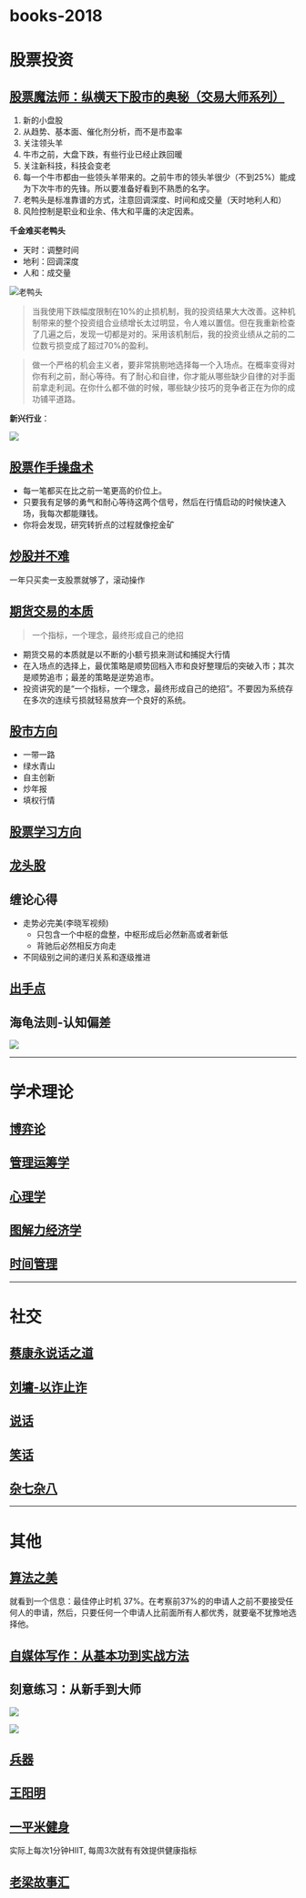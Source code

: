 # books-2018

# 股票投资

## [股票魔法师：纵横天下股市的奥秘（交易大师系列）](stock-magic.md)

1. 新的小盘股
2. 从趋势、基本面、催化剂分析，而不是市盈率
3. 关注领头羊
4. 牛市之前，大盘下跌，有些行业已经止跌回暖
5. 关注新科技，科技会变老
6. 每一个牛市都由一些领头羊带来的。之前牛市的领头羊很少（不到25%）能成为下次牛市的先锋。所以要准备好看到不熟悉的名字。
7. 老鸭头是标准靠谱的方式，注意回调深度、时间和成交量（天时地利人和）
8. 风险控制是职业和业余、伟大和平庸的决定因素。

**千金难买老鸭头**

- 天时：调整时间
- 地利：回调深度
- 人和：成交量

![老鸭头](img/layatou.jpg)

> 当我使用下跌幅度限制在10%的止损机制，我的投资结果大大改善。这种机制带来的整个投资组合业绩增长太过明显，令人难以置信。但在我重新检查了几遍之后，发现一切都是对的。采用该机制后，我的投资业绩从之前的二位数亏损变成了超过70%的盈利。

> 做一个严格的机会主义者，要非常挑剔地选择每一个入场点。在概率变得对你有利之前，耐心等待。有了耐心和自律，你才能从哪些缺少自律的对手面前拿走利润。在你什么都不做的时候，哪些缺少技巧的竞争者正在为你的成功铺平道路。

**新兴行业**：

![](img/new.png)


## [股票作手操盘术](股票作手操盘术.md)

- 每一笔都买在比之前一笔更高的价位上。
- 只要我有足够的勇气和耐心等待这两个信号，然后在行情启动的时候快速入场，我每次都能赚钱。
- 你将会发现，研究转折点的过程就像挖金矿

## [炒股并不难](炒股并不难.md)

一年只买卖一支股票就够了，滚动操作

## [期货交易的本质](期货交易的本质.md)

> 一个指标，一个理念，最终形成自己的绝招

- 期货交易的本质就是以不断的小额亏损来测试和捕捉大行情
- 在入场点的选择上，最优策略是顺势回档入市和良好整理后的突破入市；其次是顺势追市；最差的策略是逆势追市。
- 投资讲究的是“一个指标，一个理念，最终形成自己的绝招”。不要因为系统存在多次的连续亏损就轻易放弃一个良好的系统。

## [股市方向](股市方向.md)

- 一带一路
- 绿水青山
- 自主创新
- 炒年报
- 填权行情

## [股票学习方向](股票学习方向.md)

## [龙头股](龙头股.md)

## 缠论心得

- 走势必完美(李晓军视频)
    - 只包含一个中枢的盘整，中枢形成后必然新高或者新低
    - 背驰后必然相反方向走
- 不同级别之间的递归关系和逐级推进


## [出手点](出手点.md)


## 海龟法则-认知偏差

![](img/海龟法则-认知偏差.png)




-----

# 学术理论

## [博弈论](博弈论.md)

## [管理运筹学](管理运筹学.md)

## [心理学](心理学.md)

## [图解力经济学](图解力经济学.md)

## [时间管理](时间管理.md)

-----------

# 社交

## [蔡康永说话之道](蔡康永说话之道.md)


## [刘墉-以诈止诈](刘墉-以诈止诈.md)


## [说话](说话.md)

## [笑话](笑话.md)

## [杂七杂八](杂七杂八.md)

----------

# 其他


## [算法之美](algorithms.md)

就看到一个信息：最佳停止时机 37%。在考察前37%的的申请人之前不要接受任何人的申请，然后，只要任何一个申请人比前面所有人都优秀，就要毫不犹豫地选择他。

## [自媒体写作：从基本功到实战方法](zimeiti.md)



## 刻意练习：从新手到大师

![](img/刻意练习：从新手到大师.png)

![](img/刻意练习：从新手到大师-2.png)


## [兵器](兵器.md)



## [王阳明](王阳明.md)

## [一平米健身](一平米健身.md)

实际上每次1分钟HIIT, 每周3次就有有效提供健康指标

## [老梁故事汇](老梁故事汇.md)


